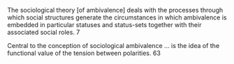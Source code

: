 The sociological theory [of ambivalence] deals with the processes through which social structures generate the circumstances in which ambivalence is embedded in particular statuses and status-sets together with their associated social roles. 7

Central to the conception of sociological ambivalence ... is the idea of the functional value of the tension between polarities. 63

